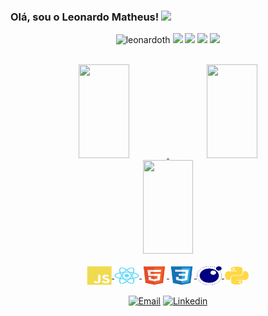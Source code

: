 ### Olá, sou o Leonardo Matheus! <img src="https://media.giphy.com/media/hvRJCLFzcasrR4ia7z/giphy.gif" width="35">

  
   <p align="center">
  <img src="https://komarev.com/ghpvc/?username=leonardoth&label=Views&color=57BCDA&style=flat"
    alt="leonardoth" /> 
  <img src="https://img.shields.io/badge/Age-26-57BCDA" />
  <img src="https://img.shields.io/badge/Focus-Front%20End-57BCDA" />
  <img src="https://img.shields.io/badge/From-Brasil-57BCDA" />
  <img src="https://img.shields.io/badge/Languages-Portuguese%20%26%20English-57BCDA" />
  <br>
  
</p>
<br>
<div align="center">
  <a href="https://github.com/leonardoth">
  <img height="150em" width='40%' src="https://github-readme-stats.vercel.app/api?username=leonardoth&show_icons=true&theme=react&include_all_commits=true&count_private=true&hide_border=true"/>
    <img height="150em" width="40%" src="https://github-readme-streak-stats.herokuapp.com/?user=leonardoth&theme=react&hide_border=true" />
  <img height="150em" width='40%' src="https://github-readme-stats.vercel.app/api/top-langs/?username=leonardoth&layout=compact&langs_count=7&theme=react&hide_border=true"/>
</div>
  <br>

<div align='center'>
  <img align="center" alt="Js" height="30" width="40" src="https://raw.githubusercontent.com/devicons/devicon/master/icons/javascript/javascript-plain.svg">
  <img align="center" alt="React" height="30" width="40" src="https://raw.githubusercontent.com/devicons/devicon/master/icons/react/react-original.svg">
  <img align="center" alt="HTML" height="30" width="40" src="https://raw.githubusercontent.com/devicons/devicon/master/icons/html5/html5-original.svg">
  <img align="center" alt="CSS" height="30" width="40" src="https://raw.githubusercontent.com/devicons/devicon/master/icons/css3/css3-original.svg">
  <img align="center" alt="Lua" height="30" width="40" src="https://raw.githubusercontent.com/devicons/devicon/master/icons/lua/lua-plain.svg">
  <img align="center" alt="Python" height="30" width="40" src="https://raw.githubusercontent.com/devicons/devicon/master/icons/python/python-plain.svg">
</div>
  <br>
  <div align='center'>
<a target="_blank" href = "mailto:leonardoth_dev@outlook.com"><img height='30' width='30' alt='Email' src="https://cdn.icon-icons.com/icons2/2397/PNG/128/microsoft_office_outlook_logo_icon_145721.png" ></a>
<a target="_blank" href = "https://www.linkedin.com/in/leonardo-matheus-b8a2751a0/"><img src="https://img.shields.io/badge/LinkedIn-0077B5?style=for-the-badge&logo=linkedin&logoColor=white" alt='Linkedin'></a>
</div>
  <br>
<!--   
- 🔭 Atualmente busco trabalho como front-end
  
- 🌱 Estudando sobre:
  - React
  - Styled-Components -->

<!--
**Leonardoth/leonardoth** is a ✨ _special_ ✨ repository because its `README.md` (this file) appears on your GitHub profile.

Here are some ideas to get you started:

- 🔭 I’m currently working on ...
- 🌱 I’m currently learning ...
- 👯 I’m looking to collaborate on ...
- 🤔 I’m looking for help with ...
- 💬 Ask me about ...
- 📫 How to reach me: ...
- 😄 Pronouns: ...
- ⚡ Fun fact: ...
-->

